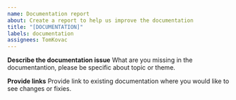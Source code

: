 ```yaml
---
name: Documentation report
about: Create a report to help us improve the documentation
title: "[DOCUMENTATION]"
labels: documentation
assignees: TomKovac
---
```


**Describe the documentation issue**
What are you missing in the documentantion, please be specific about topic or theme.

**Provide links**
Provide link to existing documentation where you would like to see changes or fixies.
